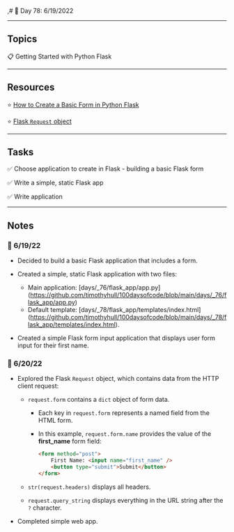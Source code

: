 ,# :calendar: Day 78: 6/19/2022

---

## Topics

:clipboard: Getting Started with Python Flask

---

## Resources

:star: [How to Create a Basic Form in Python Flask](https://python.plainenglish.io/how-to-create-a-basic-form-in-python-flask-af966ee493fa)

:star: [Flask `Request` object](https://flask.palletsprojects.com/en/2.1.x/api/#flask.Request)

---

## Tasks

:white_check_mark: Choose application to create in Flask - building a basic Flask form

:white_check_mark: Write a simple, static Flask app

:white_check_mark: Write application

---

## Notes

### :notebook: 6/19/22

- Decided to build a basic Flask application that includes a form.

- Created a simple, static Flask application with two files:
    - Main application: \[days/_76/flask_app/app.py](https://github.com/timothyhull/100daysofcode/blob/main/days/_76/flask_app/app.py)
    - Default template: \[days/_78/flask_app/templates/index.html](https://github.com/timothyhull/100daysofcode/blob/main/days/_78/flask_app/templates/index.html).

- Created a simple Flask form input application that displays user form input for their first name.

### :notebook: 6/20/22

- Explored the Flask `Request` object, which contains data from the HTTP client request:
    - `request.form` contains a `dict` object of form data.
        - Each key in `request.form` represents a named field from the HTML form.
        - In this example, `request.form.name` provides the value of the **first_name** form field:

            ```html
            <form method="post">
                First Name: <input name="first_name" />
                <button type="submit">Submit</button>
            </form>
            ```

    - `str(request.headers)` displays all headers.
    - `request.query_string` displays everything in the URL string after the `?` character.

- Completed simple web app.
